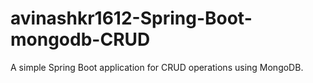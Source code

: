 # avinashkr1612-Spring-Boot-mongodb-CRUD
A simple Spring Boot application for CRUD operations using MongoDB.
